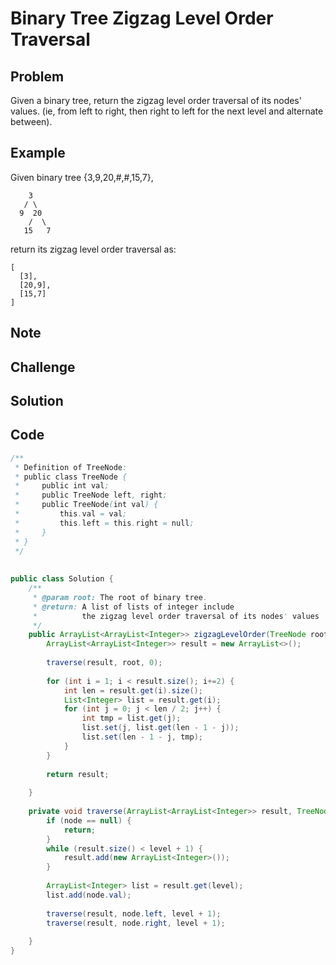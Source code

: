 Binary Tree Zigzag Level Order Traversal
===



Problem
-------

Given a binary tree, return the zigzag level order traversal of its nodes' values. (ie, from left to right, then right to left for the next level and alternate between).

Example
-------

Given binary tree {3,9,20,#,#,15,7},

        3
       / \
      9  20
        /  \
       15   7
 

return its zigzag level order traversal as:

    [
      [3],
      [20,9],
      [15,7]
    ]

Note
---------

Challenge
---------

Solution
--------

Code
----

```java
/**
 * Definition of TreeNode:
 * public class TreeNode {
 *     public int val;
 *     public TreeNode left, right;
 *     public TreeNode(int val) {
 *         this.val = val;
 *         this.left = this.right = null;
 *     }
 * }
 */
 
 
public class Solution {
    /**
     * @param root: The root of binary tree.
     * @return: A list of lists of integer include 
     *          the zigzag level order traversal of its nodes' values 
     */
    public ArrayList<ArrayList<Integer>> zigzagLevelOrder(TreeNode root) {
        ArrayList<ArrayList<Integer>> result = new ArrayList<>();
        
        traverse(result, root, 0);
        
        for (int i = 1; i < result.size(); i+=2) {
            int len = result.get(i).size();
            List<Integer> list = result.get(i);
            for (int j = 0; j < len / 2; j++) {
                int tmp = list.get(j);
                list.set(j, list.get(len - 1 - j));
                list.set(len - 1 - j, tmp);
            }
        }
        
        return result;
        
    }
    
    private void traverse(ArrayList<ArrayList<Integer>> result, TreeNode node, int level) {
        if (node == null) {
            return;
        }
        while (result.size() < level + 1) {
            result.add(new ArrayList<Integer>());
        }
        
        ArrayList<Integer> list = result.get(level);
        list.add(node.val);
        
        traverse(result, node.left, level + 1);
        traverse(result, node.right, level + 1);
        
    }
}
```